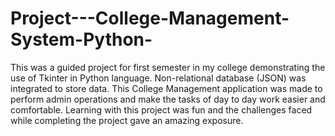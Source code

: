 # Project---College-Management-System-Python-

This was a guided project for first semester in my college demonstrating the use of Tkinter in Python language.
Non-relational database (JSON) was integrated to store data.
This College Management application was made to perform admin operations and make the tasks of day to day work easier and comfortable.
Learning with this project was fun and the challenges faced while completing the project gave an amazing exposure.
